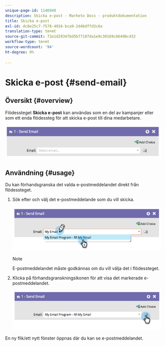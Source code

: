 ```yaml
---
unique-page-id: 1146948
description: Skicka e-post - Marketo Docs - produktdokumentation
title: Skicka e-post
exl-id: dc8e25c7-7578-4916-bca9-2d4bdffd3c6a
translation-type: tm+mt
source-git-commit: 72e1d29347bd5b77107da1e9c30169cb6490c432
workflow-type: tm+mt
source-wordcount: '94'
ht-degree: 0%

---
```


# Skicka e-post {#send-email}

## Översikt {#overview}

Flödessteget **Skicka e-post** kan användas som en del av kampanjer eller som ett enda flödessteg för att skicka e-post till dina medarbetare.

![](assets/image2014-9-22-10-3a8-3a11.png)

## Användning {#usage}

Du kan förhandsgranska det valda e-postmeddelandet direkt från flödessteget.

1. Sök efter och välj det e-postmeddelande som du vill skicka.

   ![](assets/image2014-9-22-10-3a8-3a15.png)

   >[!NOTE]
   >
   >E-postmeddelandet måste godkännas om du vill välja det i flödessteget.

1. Klicka på förhandsgranskningsikonen för att visa det markerade e-postmeddelandet.

   ![](assets/image2014-9-22-10-3a8-3a22.png)

En ny flik/ett nytt fönster öppnas där du kan se e-postmeddelandet.
